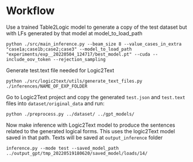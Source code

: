 # Workflow

Use a trained Table2Logic model to generate a copy of the test dataset but with LFs generated by that model at model_to_load_path
```
python ./src/main_inference.py --beam_size 8 --value_cases_in_extra "case1a;case1b;case2;case3" --model_to_load_path "experiments/exp__20220504_124717/best_model.pt" --cuda --include_oov_token --rejection_sampling
```

Generate test.text file needed for Logic2Text
```
python ./src/logic2text/utils/generate_text_files.py ./inferences/NAME_OF_EXP_FOLDER
```

Go to Logic2Text project and copy the generated `test.json` and `test.text` files into `dataset/original_data` and run:
```
python ./preprocess.py ../dataset/ ../gpt_models/
```

Now make inference with Logic2Text model to produce the sentences related to the generated logical forms. This uses 
the logic2Text model saved in that path. Texts will be saved at `output_inference` folder
```
inference.py --mode test --saved_model_path ../output_gpt/tmp_20220519180620/saved_model/loads/14/
```